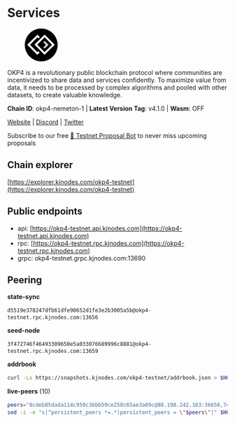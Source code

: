# Services

<figure><img src="https://raw.githubusercontent.com/kj89/cosmos-images/main/logos/okp4.png" alt=""><figcaption></figcaption></figure>

OKP4 is a revolutionary public blockchain protocol where communities are incentivized to  share data and services confidently. To maximize value from data, it needs to be processed  by complex algorithms and pooled with other datasets, to create valuable knowledge.

**Chain ID**: okp4-nemeton-1 | **Latest Version Tag**: v4.1.0 | **Wasm**: OFF

[Website](https://okp4.network) | [Discord](https://discord.gg/okp4) | [Twitter](https://twitter.com/OKP4_Protocol)



Subscribe to our free [🤖 Testnet Proposal Bot](https://t.me/kjnodes_testnet_proposal_bot) to never miss upcoming proposals


## Chain explorer
[https://explorer.kjnodes.com/okp4-testnet](https://explorer.kjnodes.com/okp4-testnet)

## Public endpoints

* api: [https://okp4-testnet.api.kjnodes.com](https://okp4-testnet.api.kjnodes.com)
* rpc: [https://okp4-testnet.rpc.kjnodes.com](https://okp4-testnet.rpc.kjnodes.com)
* grpc: okp4-testnet.grpc.kjnodes.com:13690

## Peering

**state-sync**

```text
d5519e378247dfb61dfe90652d1fe3e2b3005a5b@okp4-testnet.rpc.kjnodes.com:13656
```

**seed-node**

```text
3f472746f46493309650e5a033076689996c8881@okp4-testnet.rpc.kjnodes.com:13659
```

**addrbook**
```bash
curl -Ls https://snapshots.kjnodes.com/okp4-testnet/addrbook.json > $HOME/.okp4d/config/addrbook.json
```

**live-peers** (10)
```bash
peers="8cdeb85dada114c959c36bb59ce258c65ae3a09c@88.198.242.163:36656,74349a1cb9479b291866debe2042de8a2e88b850@65.108.233.109:17656,d5519e378247dfb61dfe90652d1fe3e2b3005a5b@65.109.68.190:13656,5c2a752c9b1952dbed075c56c600c3a79b58c395@95.214.55.232:26996,6a66a38bdd5895ec6f1ce18b3430860a30e18e02@142.132.149.118:26656,8bccab4596e8bc162763bad6597d43523e6c32f8@104.194.8.68:26656,e755eb8016c2f6f5303b2f8d503d9126d235e80f@138.201.35.56:26656,1f4fa23210cc1d086a928a3c6de7c24f6c8f17ba@202.61.226.120:16656,fff0a8c202befd9459ff93783a0e7756da305fe3@38.242.150.63:16656,42fbb917fca6787bc3ab774865f4bb1ef950f114@65.108.226.26:30656"
sed -i -e "s|^persistent_peers *=.*|persistent_peers = \"$peers\"|" $HOME/.okp4d/config/config.toml
```
